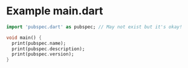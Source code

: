 # Example main.dart

```dart
import 'pubspec.dart' as pubspec; // May not exist but it's okay!

void main() {
  print(pubspec.name);
  print(pubspec.description);
  print(pubspec.version);
}
```
